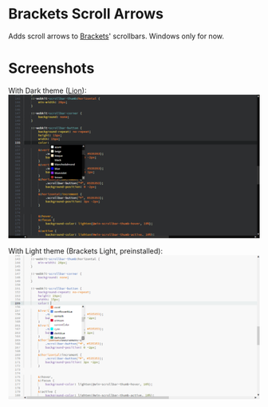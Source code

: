 # Brackets Scroll Arrows
Adds scroll arrows to [Brackets](http://brackets.io)' scrollbars. Windows only for now.

# Screenshots
With Dark theme ([Lion](https://github.com/Brackets-Themes/Lion)):
![Screenshot with dark theme](img/screenshot-dark.png)

With Light theme (Brackets Light, preinstalled):
![Screenshot with light theme](img/screenshot-light.png)
